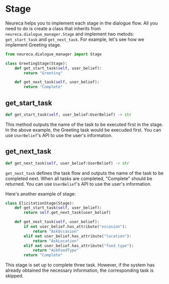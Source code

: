 # Stage

Neureca helps you to implement each stage in the dialogue flow. All you need to do is create a class that inherits from `neureca.dialogue_manager.Stage` and implement two metods: `get_start_task` and `get_next_task`. For example, let's see how we implement Greeting stage.


```python
from neureca.dialogue_manager import Stage

class GreetingStage(Stage):
    def get_start_task(self, user_belief):
        return "Greeting"

    def get_next_task(self, user_belief):
        return "Complete"
```

## get_start_task
```python 
def get_start_task(self, user_belief:UserBelief) -> str
```
This method outputs the name of the task to be executed first in the stage. In the above example, the Greeting task would be execuded first. You can use `UserBelief`'s API to use the user's information.

## get_next_task
```python 
def get_next_task(self, user_belief:UserBelief) -> str
```
`get_next_task` defines the task flow and outputs the name of the task to be completed next. When all tasks are completed, "Complete" should be returned. You can use `UserBelief`'s API to use the user's information.



Here's another example of stage:

```python
class ElicitationStage(Stage):
    def get_start_task(self, user_belief):
        return self.get_next_task(user_belief)

    def get_next_task(self, user_belief):
        if not user_belief.has_attribute("occasion"):
            return "AskOccasion"
        elif not user_belief.has_attribute("location"):
            return "AskLocation"
        elif not user_belief.has_attribute("food_type"):
            return "AskFoodType"
        return "Complete"
```

This stage is set up to complete three task. However, if the system has already obtained the necessary information, the corresponding task is skipped.
